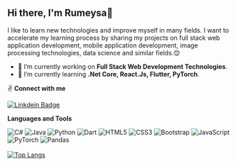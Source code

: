 ## Hi there, I'm Rumeysa👋
I like to learn new technologies and improve myself in many fields. I want to accelerate my learning process by sharing my projects on full stack web application development, mobile application development, image processing technologies, data science and similar fields.😊 



- 🔭 I’m currently working on **Full Stack Web Development Technologies**.
- 🌱 I’m currently learning **.Net Core, React.Js, Flutter, PyTorch**.

✌ **Connect with me**

[![Linkdein Badge](https://img.shields.io/badge/LinkedIn-0077B5?style=for-the-badge&logo=linkedin&logoColor=white)](www.linkedin.com/in/rumeysaturkan/)

**Languages and Tools**

![C#](https://img.shields.io/badge/c%23-%23239120.svg?style=for-the-badge&logo=c-sharp&logoColor=white) ![Java](https://img.shields.io/badge/java-%23ED8B00.svg?style=for-the-badge&logo=java&logoColor=white) ![Python](https://img.shields.io/badge/python-3670A0?style=for-the-badge&logo=python&logoColor=ffdd54) ![Dart](https://img.shields.io/badge/dart-%230175C2.svg?style=for-the-badge&logo=dart&logoColor=white) ![HTML5](https://img.shields.io/badge/html5-%23E34F26.svg?style=for-the-badge&logo=html5&logoColor=white) ![CSS3](https://img.shields.io/badge/css3-%231572B6.svg?style=for-the-badge&logo=css3&logoColor=white) ![Bootstrap](https://img.shields.io/badge/bootstrap-%23563D7C.svg?style=for-the-badge&logo=bootstrap&logoColor=white)	![JavaScript](https://img.shields.io/badge/javascript-%23323330.svg?style=for-the-badge&logo=javascript&logoColor=%23F7DF1E) 
![PyTorch](https://img.shields.io/badge/PyTorch-%23EE4C2C.svg?style=for-the-badge&logo=PyTorch&logoColor=white) ![Pandas](https://img.shields.io/badge/pandas-%23150458.svg?style=for-the-badge&logo=pandas&logoColor=white)
</br></br>[![Top Langs](https://github-readme-stats.vercel.app/api/top-langs/?username=rumeysaturkan&layout=compact)](https://github.com/anuraghazra/github-readme-stats)
